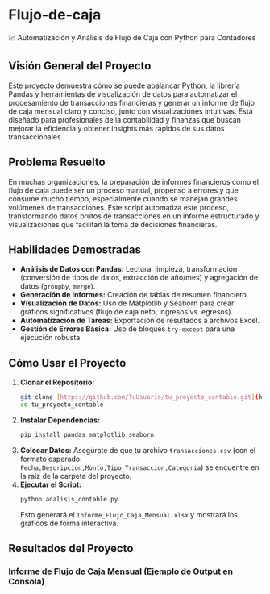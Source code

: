 # Flujo-de-caja
📈 Automatización y Análisis de Flujo de Caja con Python para Contadores
## Visión General del Proyecto

Este proyecto demuestra cómo se puede apalancar Python, la librería Pandas y herramientas de visualización de datos para automatizar el procesamiento de transacciones financieras y generar un informe de flujo de caja mensual claro y conciso, junto con visualizaciones intuitivas. Está diseñado para profesionales de la contabilidad y finanzas que buscan mejorar la eficiencia y obtener insights más rápidos de sus datos transaccionales.

## Problema Resuelto

En muchas organizaciones, la preparación de informes financieros como el flujo de caja puede ser un proceso manual, propenso a errores y que consume mucho tiempo, especialmente cuando se manejan grandes volúmenes de transacciones. Este script automatiza este proceso, transformando datos brutos de transacciones en un informe estructurado y visualizaciones que facilitan la toma de decisiones financieras.

## Habilidades Demostradas

-   **Análisis de Datos con Pandas:** Lectura, limpieza, transformación (conversión de tipos de datos, extracción de año/mes) y agregación de datos (`groupby`, `merge`).
-   **Generación de Informes:** Creación de tablas de resumen financiero.
-   **Visualización de Datos:** Uso de Matplotlib y Seaborn para crear gráficos significativos (flujo de caja neto, ingresos vs. egresos).
-   **Automatización de Tareas:** Exportación de resultados a archivos Excel.
-   **Gestión de Errores Básica:** Uso de bloques `try-except` para una ejecución robusta.

## Cómo Usar el Proyecto

1.  **Clonar el Repositorio:**
    ```bash
    git clone [https://github.com/TuUsuario/tu_proyecto_contable.git](https://github.com/TuUsuario/tu_proyecto_contable.git)
    cd tu_proyecto_contable
    ```
2.  **Instalar Dependencias:**
    ```bash
    pip install pandas matplotlib seaborn
    ```
3.  **Colocar Datos:** Asegúrate de que tu archivo `transacciones.csv` (con el formato esperado: `Fecha,Descripcion,Monto,Tipo_Transaccion,Categoria`) se encuentre en la raíz de la carpeta del proyecto.
4.  **Ejecutar el Script:**
    ```bash
    python analisis_contable.py
    ```
    Esto generará el `Informe_Flujo_Caja_Mensual.xlsx` y mostrará los gráficos de forma interactiva.

## Resultados del Proyecto

### Informe de Flujo de Caja Mensual (Ejemplo de Output en Consola)
